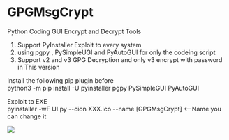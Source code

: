 # GPGMsgCrypt
Python Coding GUI Encrypt and Decrypt Tools<br>
1. Support PyInstaller Exploit to every system<br>
2. using pgpy , PySimpleUGI and PyAutoGUI for only the codeing script<br>
3. Support v2 and v3 GPG Decryption and only v3 encrypt with password in This version<br>

Install the following pip plugin before<br>
python3 -m pip install -U pyinstaller pgpy PySimpleGUI PyAutoGUI 

Exploit to EXE <br>
pyinstaller -wF UI.py --cion XXX.ico --name [GPGMsgCrypt] <--Name you can change it <br>
<p>
<img src='https://sun9-22.userapi.com/impf/-N2VErV1r88XPpDOVezVRJIH3IZiviqvTIJR3g/VhYT-YFWgEc.jpg?size=1916x1007&quality=96&proxy=1&sign=728ac1d25cfb4e6b666e7b2b9587d7a1&type=album' />
</p>
